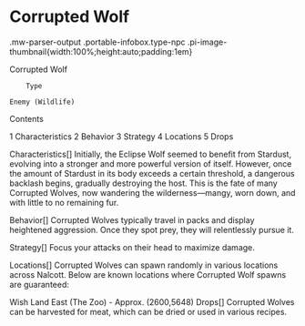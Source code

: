 # Corrupted Wolf

.mw-parser-output .portable-infobox.type-npc .pi-image-thumbnail{width:100%;height:auto;padding:1em}

Corrupted Wolf


	
		
		
	
	


	

	
		Type
	
	Enemy (Wildlife)




Contents

1 Characteristics
2 Behavior
3 Strategy
4 Locations
5 Drops



Characteristics[]
Initially, the Eclipse Wolf seemed to benefit from Stardust, evolving into a stronger and more powerful version of itself. However, once the amount of Stardust in its body exceeds a certain threshold, a dangerous backlash begins, gradually destroying the host. This is the fate of many Corrupted Wolves, now wandering the wilderness—mangy, worn down, and with little to no remaining fur.

Behavior[]
Corrupted Wolves typically travel in packs and display heightened aggression. Once they spot prey, they will relentlessly pursue it.

Strategy[]
Focus your attacks on their head to maximize damage.

Locations[]
Corrupted Wolves can spawn randomly in various locations across Nalcott. Below are known locations where Corrupted Wolf spawns are guaranteed:

Wish Land East (The Zoo) - Approx. (2600,5648)
Drops[]
Corrupted Wolves can be harvested for meat, which can be dried or used in various recipes.
